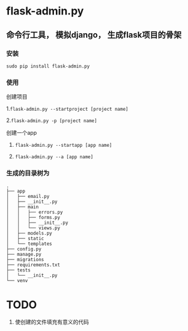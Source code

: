 # flask-admin.py 
## 命令行工具， 模拟django， 生成flask项目的骨架

### 安装
`sudo pip install flask-admin.py`

### 使用
创建项目 

1.`flask-admin.py --startproject [project name]`
        
2.`flask-admin.py -p [project name]`

创建一个app 

1. `flask-admin.py --startapp [app name]`

2. `flask-admin.py --a [app name]`


### 生成的目录树为


    .
    ├── app
    │   ├── email.py
    │   ├── __init__.py
    │   ├── main
    │   │   ├── errors.py
    │   │   ├── forms.py
    │   │   ├── __init__.py
    │   │   └── views.py
    │   ├── models.py
    │   ├── static
    │   └── templates
    ├── config.py
    ├── manage.py
    ├── migrations
    ├── requirements.txt
    ├── tests
    │   └── __init__.py
    └── venv


# TODO

1. 使创建的文件填充有意义的代码
